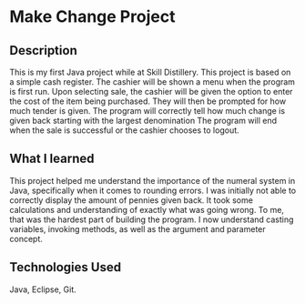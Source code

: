# Make Change Project

## Description
This is my first Java project while at Skill Distillery. This project is based on a simple cash register. The cashier will be shown a menu when the program is first run. Upon selecting sale, the cashier will be given the option to enter the cost of the item being purchased. They will then be prompted for how much tender is given. The program will correctly tell how much change is given back starting with the largest denomination The program will end when the sale is successful or the cashier chooses to logout.

## What I learned
This project helped me understand the importance of the numeral system in Java, specifically when it comes to rounding errors. I was initially not able to correctly display the amount of pennies given back. It took some calculations and understanding of exactly what was going wrong. To me, that was the hardest part of building the program. I now understand casting variables, invoking methods, as well as the argument and parameter concept.

## Technologies Used
Java, Eclipse, Git.
